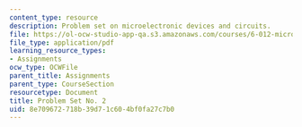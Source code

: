 ```yaml
---
content_type: resource
description: Problem set on microelectronic devices and circuits.
file: https://ol-ocw-studio-app-qa.s3.amazonaws.com/courses/6-012-microelectronic-devices-and-circuits-fall-2009/8e709672718b39d71c604bf0fa27c7b0_MIT6_012F09_assn02.pdf
file_type: application/pdf
learning_resource_types:
- Assignments
ocw_type: OCWFile
parent_title: Assignments
parent_type: CourseSection
resourcetype: Document
title: Problem Set No. 2
uid: 8e709672-718b-39d7-1c60-4bf0fa27c7b0
---
```

